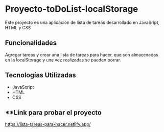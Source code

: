 # Proyecto-toDoList-localStorage
Este proyecto es una aplicación de lista de tareas desarrollado en JavaSript, HTML y CSS

## **Funcionalidades**
Agregar tareas y crear una lista de tareas para hacer, que son almacenadas en la localStorage y una vez realizadas se pueden borrar.

## **Tecnologías Utilizadas**
- JavaScript
- HTML
- CSS

## **Link para probar el proyecto
https://lista-tareas-para-hacer.netlify.app/



